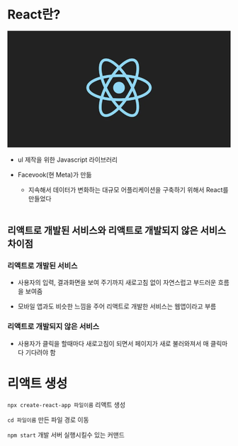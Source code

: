 # React란?

![alt text](image.png)

- ul 제작을 위한 Javascript 라이브러리

- Facevook(현 Meta)가 만듦

  - 지속해서 데이터가 변화하는 대규모 어플리케이션을 구축하기 위해서 React를 만들었다

  <br>

## 리액트로 개발된 서비스와 리액트로 개발되지 않은 서비스 차이점

### 리액트로 개발된 서비스

- 사용자의 입력, 결과화면을 보여 주기까지 새로고침 없이 자연스럽고 부드러운 흐름을 보여줌

- 모바일 앱과도 비슷한 느낌을 주어 리액트로 개발한 서비스는 웹앱이라고 부름

### 리액트로 개발되지 않은 서비스

- 사용자가 클릭을 할때마다 새로고침이 되면서 페이지가 새로 불러와져서 매 클릭마다 기다려야 함

# 리액트 생성

`npx create-react-app 파일이름` 리액트 생성

`cd 파일이름` 만든 파일 경로 이동

`npm start` 개발 서버 실행시킬수 있는 커맨드
